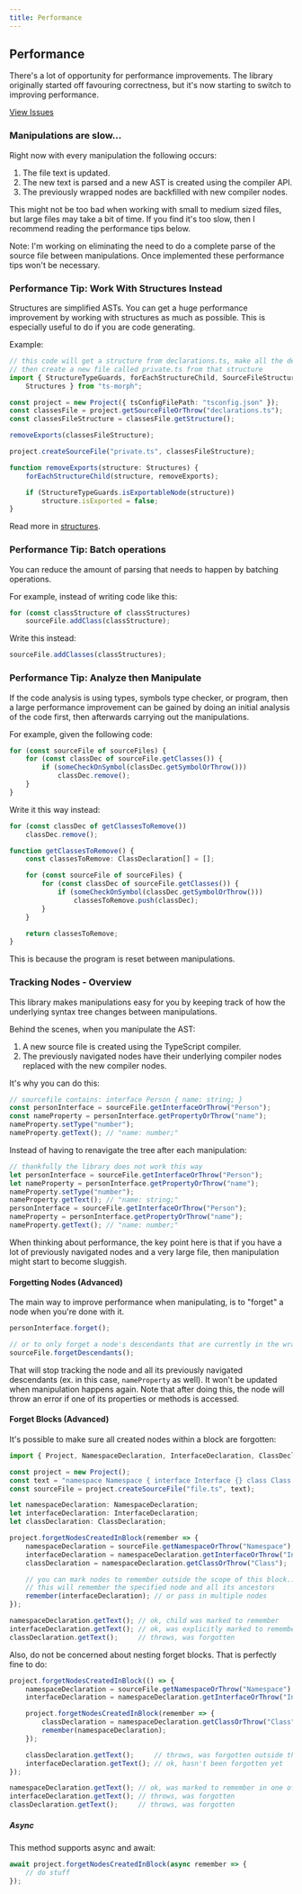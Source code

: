 ```yaml
---
title: Performance
---
```


## Performance

There's a lot of opportunity for performance improvements. The library originally started off favouring correctness, but it's now starting to switch to improving performance.

[View Issues](https://github.com/dsherret/ts-morph/labels/performance)

### Manipulations are slow...

Right now with every manipulation the following occurs:

1. The file text is updated.
2. The new text is parsed and a new AST is created using the compiler API.
3. The previously wrapped nodes are backfilled with new compiler nodes.

This might not be too bad when working with small to medium sized files, but large files may take a bit of time. If you find it's too slow, then I recommend reading the performance tips below.

Note: I'm working on eliminating the need to do a complete parse of the source file between manipulations. Once implemented these performance tips won't be necessary.

### Performance Tip: Work With Structures Instead

Structures are simplified ASTs. You can get a huge performance improvement by working with structures as much as possible. This is especially useful to do if you are code generating.

Example:

```ts
// this code will get a structure from declarations.ts, make all the descendants not be exported,
// then create a new file called private.ts from that structure
import { StructureTypeGuards, forEachStructureChild, SourceFileStructure, StructureKind,
    Structures } from "ts-morph";

const project = new Project({ tsConfigFilePath: "tsconfig.json" });
const classesFile = project.getSourceFileOrThrow("declarations.ts");
const classesFileStructure = classesFile.getStructure();

removeExports(classesFileStructure);

project.createSourceFile("private.ts", classesFileStructure);

function removeExports(structure: Structures) {
    forEachStructureChild(structure, removeExports);

    if (StructureTypeGuards.isExportableNode(structure))
        structure.isExported = false;
}
```

Read more in [structures](structures.md).

### Performance Tip: Batch operations

You can reduce the amount of parsing that needs to happen by batching operations.

For example, instead of writing code like this:

```ts setup: const classStructures: ClassDeclarationStructure[];
for (const classStructure of classStructures)
	sourceFile.addClass(classStructure);
```

Write this instead:

```ts setup: const classStructures: ClassDeclarationStructure[];
sourceFile.addClasses(classStructures);
```

### Performance Tip: Analyze then Manipulate

If the code analysis is using types, symbols type checker, or program, then a large performance improvement can be gained by doing an initial analysis of the code first, then afterwards carrying out the manipulations.

For example, given the following code:

```ts setup: const sourceFiles: SourceFile[]; const someCheckOnSymbol: any;
for (const sourceFile of sourceFiles) {
    for (const classDec of sourceFile.getClasses()) {
        if (someCheckOnSymbol(classDec.getSymbolOrThrow()))
            classDec.remove();
    }
}
```

Write it this way instead:

```ts setup: const sourceFiles: SourceFile[]; const someCheckOnSymbol: any;
for (const classDec of getClassesToRemove())
    classDec.remove();

function getClassesToRemove() {
    const classesToRemove: ClassDeclaration[] = [];

    for (const sourceFile of sourceFiles) {
        for (const classDec of sourceFile.getClasses()) {
            if (someCheckOnSymbol(classDec.getSymbolOrThrow()))
                classesToRemove.push(classDec);
        }
    }

    return classesToRemove;
}
```

This is because the program is reset between manipulations.

### Tracking Nodes - Overview

This library makes manipulations easy for you by keeping track of how the underlying syntax tree changes between manipulations.

Behind the scenes, when you manipulate the AST:

1. A new source file is created using the TypeScript compiler.
2. The previously navigated nodes have their underlying compiler nodes replaced with the new compiler nodes.

It's why you can do this:

```ts
// sourcefile contains: interface Person { name: string; }
const personInterface = sourceFile.getInterfaceOrThrow("Person");
const nameProperty = personInterface.getPropertyOrThrow("name");
nameProperty.setType("number");
nameProperty.getText(); // "name: number;"
```

Instead of having to renavigate the tree after each manipulation:

```ts
// thankfully the library does not work this way
let personInterface = sourceFile.getInterfaceOrThrow("Person");
let nameProperty = personInterface.getPropertyOrThrow("name");
nameProperty.setType("number");
nameProperty.getText(); // "name: string;"
personInterface = sourceFile.getInterfaceOrThrow("Person");
nameProperty = personInterface.getPropertyOrThrow("name");
nameProperty.getText(); // "name: number;"
```

When thinking about performance, the key point here is that if you have a lot of previously navigated nodes and a very large file, then manipulation might start to become sluggish.

#### Forgetting Nodes (Advanced)

The main way to improve performance when manipulating, is to "forget" a node when you're done with it.

```ts setup: let personInterface: InterfaceDeclaration;
personInterface.forget();

// or to only forget a node's descendants that are currently in the wrapped cache
sourceFile.forgetDescendants();
```

That will stop tracking the node and all its previously navigated descendants (ex. in this case, `nameProperty` as well).
It won't be updated when manipulation happens again. Note that after doing this, the node will throw an error if one of its properties or methods is accessed.

#### Forget Blocks (Advanced)

It's possible to make sure all created nodes within a block are forgotten:

```ts
import { Project, NamespaceDeclaration, InterfaceDeclaration, ClassDeclaration } from "ts-morph";

const project = new Project();
const text = "namespace Namespace { interface Interface {} class Class {} }";
const sourceFile = project.createSourceFile("file.ts", text);

let namespaceDeclaration: NamespaceDeclaration;
let interfaceDeclaration: InterfaceDeclaration;
let classDeclaration: ClassDeclaration;

project.forgetNodesCreatedInBlock(remember => {
    namespaceDeclaration = sourceFile.getNamespaceOrThrow("Namespace");
    interfaceDeclaration = namespaceDeclaration.getInterfaceOrThrow("Interface");
    classDeclaration = namespaceDeclaration.getClassOrThrow("Class");

    // you can mark nodes to remember outside the scope of this block...
    // this will remember the specified node and all its ancestors
    remember(interfaceDeclaration); // or pass in multiple nodes
});

namespaceDeclaration.getText(); // ok, child was marked to remember
interfaceDeclaration.getText(); // ok, was explicitly marked to remember
classDeclaration.getText();     // throws, was forgotten
```

Also, do not be concerned about nesting forget blocks. That is perfectly fine to do:

```ts
project.forgetNodesCreatedInBlock(() => {
    namespaceDeclaration = sourceFile.getNamespaceOrThrow("Namespace");
    interfaceDeclaration = namespaceDeclaration.getInterfaceOrThrow("Interface");

    project.forgetNodesCreatedInBlock(remember => {
        classDeclaration = namespaceDeclaration.getClassOrThrow("Class");
        remember(namespaceDeclaration);
    });

    classDeclaration.getText();     // throws, was forgotten outside the block above
    interfaceDeclaration.getText(); // ok, hasn't been forgotten yet
});

namespaceDeclaration.getText(); // ok, was marked to remember in one of the blocks
interfaceDeclaration.getText(); // throws, was forgotten
classDeclaration.getText();     // throws, was forgotten
```

##### Async

This method supports async and await:

```ts
await project.forgetNodesCreatedInBlock(async remember => {
    // do stuff
});
```
